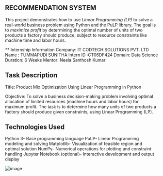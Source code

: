 ## RECOMMENDATION SYSTEM
This project demonstrates how to use *Linear Programming (LP)* to
solve a real-world business problem using Python and the PuLP library.
The goal is to *maximize profit* by determining the optimal number of 
units of two products a factory should produce, subject to resource
constraints like machine time and labor hours.

** Internship Information Company:
IT CODTECH SOLUTIONS PVT. LTD
Name : TUMMAPUDI SUNITHA
Intern ID :CT06DF424 
Domain: Data Science
Duration: 6 Weeks
Mentor: Neela Santhosh Kumar

## Task Description

Title: Product Mix Optimization Using Linear Programming in Python

Objective:
To solve a business decision-making problem involving optimal allocation of limited resources (machine hours and labor hours) for maximum profit. The task is to determine how many units of two products a factory should produce given constraints, using Linear Programming (LP).

## Technologies Used

Python 3-	Base programming language
PuLP-	Linear Programming modeling and solving
Matplotlib-	Visualization of feasible region and optimal solution
NumPy-	Numerical operations for plotting and constraint handling
Jupyter Notebook (optional)-	Interactive development and output display

![image](https://github.com/user-attachments/assets/73035abe-38bb-4864-8d5f-9e8f6433f9c3)
